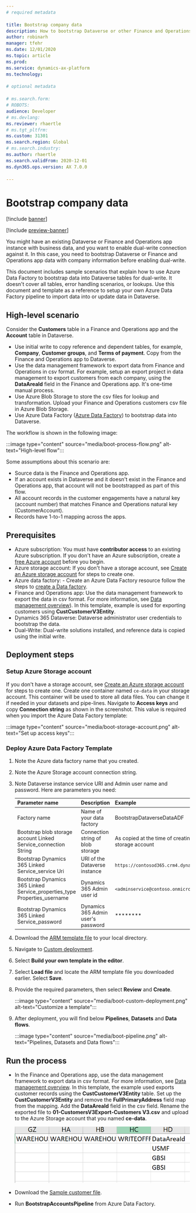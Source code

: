 ```yaml
---
# required metadata

title: Bootstrap company data
description: How to bootstrap Dataverse or other Finance and Operations app data with company information before enabling dual-write connection.
author: robinarh
manager: tfehr
ms.date: 12/01/2020
ms.topic: article
ms.prod: 
ms.service: dynamics-ax-platform
ms.technology: 

# optional metadata

# ms.search.form: 
# ROBOTS: 
audience: Developer
# ms.devlang: 
ms.reviewer: rhaertle
# ms.tgt_pltfrm: 
ms.custom: 31301
ms.search.region: Global
# ms.search.industry: 
ms.author: rhaertle
ms.search.validFrom: 2020-12-01
ms.dyn365.ops.version: AX 7.0.0

---
```


# Bootstrap company data

[!include [banner](../../includes/banner.md)]

[!include [preview-banner](../../includes/preview-banner.md)]

You might have an existing Dataverse or Finance and Operations app instance with business data, and you want to enable dual-write connection against it. In this case, you need to bootstrap Dataverse or Finance and Operations app data with company information before enabling dual-write.

This document includes sample scenarios that explain how to use Azure Data Factory to bootstrap data into Dataverse tables for dual-write. It doesn't cover all tables, error handling scenarios, or lookups. Use this document and template as a reference to setup your own Azure Data Factory pipeline to import data into or update data in Dataverse.

## High-level scenario

Consider the **Customers** table in a Finance and Operations app and the **Account** table in Dataverse.

- Use initial write to copy reference and dependent tables, for example, **Company**, **Customer groups**, and **Terms of payment**. Copy from the Finance and Operations app to Dataverse.
- Use the data management framework to export data from Finance and Operations in csv format. For example, setup an export project in data management to export customers from each company, using the **DataAreaId** field in the Finance and Operations app. It's one-time manual process.
- Use Azure Blob Storage to store the csv files for lookup and transformation. Upload your Finance and Operations customers csv file in Azure Blob Storage.
- Use Azure Data Factory ([Azure Data Factory](https://docs.microsoft.com/azure/data-factory/introduction)) to bootstrap data into Dataverse.

The workflow is shown in the following image:

:::image type="content" source="media/boot-process-flow.png" alt-text="High-level flow":::

Some assumptions about this scenario are:

- Source data is the Finance and Operations app.
- If an account exists in Dataverse and it doesn't exist in the Finance and Operations app, that account will not be bootstrapped as part of this flow.
- All account records in the customer engagements have a natural key (account number) that matches Finance and Operations natural key (CustomerAccount).
- Records have 1-to-1 mapping across the apps.

## Prerequisites

- Azure subscription: You must have **contributor access** to an existing Azure subscription. If you don\'t have an Azure subscription, create a [free Azure account](https://azure.microsoft.com/en-us/free/) before you begin.
- Azure storage account: If you don\'t have a storage account, see [Create an Azure storage account](https://docs.microsoft.com/azure/storage/common/storage-account-create?tabs=azure-portal#create-a-storage-account) for steps to create one.
- Azure data factory: - Create an Azure Data Factory resource follow the steps to [create a Data factory](https://docs.microsoft.com/azure/data-factory/tutorial-copy-data-portal#create-a-data-factory).
- Finance and Operations app: Use the data management framework to export the data in csv format. For more information, see [Data management overview](../data-entities-data-packages.md)). In this template, example is used for exporting customers using **CustCustomerV3Entity**.
- Dynamics 365 Dataverse: Dataverse administrator user credentials to bootstrap the data.
- Dual-Write: Dual-write solutions installed, and reference data is copied using the initial write.

## Deployment steps

### Setup Azure Storage account

If you don\'t have a storage account, see [Create an Azure storage account](https://docs.microsoft.com/azure/storage/common/storage-account-create?tabs=azure-portal#create-a-storage-account) for steps to create one. Create one container named `ce-data` in your storage account. This container will be used to store all data files. You can change it if needed in your datasets and pipe-lines. Navigate to **Access keys** and copy **Connection string** as shown in the screenshot. This value is required when you import the Azure Data Factory template:

:::image type="content" source="media/boot-storage-account.png" alt-text="Set up access keys":::

### Deploy Azure Data Factory Template

1. Note the Azure data factory name that you created.
2. Note the Azure Storage account connection string.
3. Note Dataverse instance service URI and Admin user name and password.
    Here are parameters you need:

    | Parameter name | Description | Example |
    |---|---|---|
    |Factory name | Name of your data factory   |BootstrapDataverseDataADF |
    |Bootstrap blob storage account Linked Service_connection String | Connection string of blob storage |As copied at the time of creating storage account |
    |Bootstrap Dynamics 365 Linked Service_service Uri | URI of the Dataverse instance |`https://contosod365.crm4.dynamics.com` |
    |Bootstrap Dynamics 365 Linked Service_properties_type Properties_username | Dynamics 365 Admin user id    | `<adminservice@contoso.onmicrosot.com>` |  
    |Bootstrap Dynamics 365 Linked Service_password | Dynamics 365 Admin user's password | \*\*\*\*\*\*\*\* | 

4. Download the [ARM template file](https://github.com/microsoft/Dynamics-365-FastTrack-Implementation-Assets/blob/master/Dual-write/Bootstrapping/arm_template.json) to your local directory.
5. Navigate to [Custom deployment](https://ms.portal.azure.com/#create/Microsoft.Template).
6. Select **Build your own template in the editor**.
7. Select **Load file** and locate the ARM template file you downloaded earlier. Select **Save**.
8. Provide the required parameters, then select **Review** and **Create**.

    :::image type="content" source="media/boot-custom-deployment.png" alt-text="Customize a template":::

9. After deployment, you will find below **Pipelines**, **Datasets** and **Data flows**.

    :::image type="content" source="media/boot-pipeline.png" alt-text="Pipelines, Datasets and Data flows":::

## Run the process

- In the Finance and Operations app, use the data management framework to export data in csv format. For more information, see [Data management overview](../data-entities-data-packages.md). In this template, the example used exports customer records using the **CustCustomerV3Entity** table. Set up the **CustCustomerV3Entity** and remove the **FullPrimaryAddress** field map from the mapping. Add the **DataAreaId** field in the csv field. Rename the exported file to **01-CustomersV3Export-Customers V3.csv** and upload to the Azure Storage account that you named **ce-data**.

    ![Finance and OperationsCustomerFileImage](media/boot-customer-file.png)

- Download the [Sample customer file](https://github.com/microsoft/Dynamics-365-FastTrack-Implementation-Assets/blob/master/Dual-write/Bootstrapping/01-CustomersV3Export-Customers%20V3.csv).
- Run **BootstrapAccountsPipeline** from Azure Data Factory.
